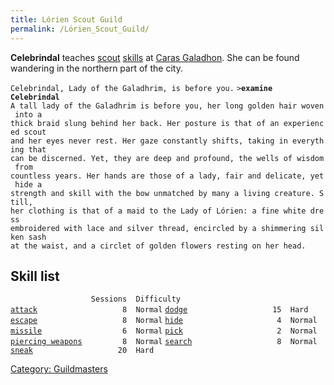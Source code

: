```yaml
---
title: Lórien Scout Guild
permalink: /Lórien_Scout_Guild/
---
```


**Celebrindal** teaches [scout](scout "wikilink")
[skills](skill "wikilink") at [Caras
Galadhon](Caras_Galadhon "wikilink"). She can be found wandering in the
northern part of the city.

`Celebrindal, Lady of the Galadhrim, is before you.`
`>`**`examine Celebrindal`**
`A tall lady of the Galadhrim is before you, her long golden hair woven into a`
`thick braid slung behind her back. Her posture is that of an experienced scout`
`and her eyes never rest. Her gaze constantly shifts, taking in everything that `
`can be discerned. Yet, they are deep and profound, the wells of wisdom from `
`countless years. Her hands are those of a lady, fair and delicate, yet hide a`
`strength and skill with the bow unmatched by many a living creature. Still, `
`her clothing is that of a maid to the Lady of Lórien: a fine white dress`
`embroidered with lace and silver thread, encircled by a shimmering silken sash `
`at the waist, and a circlet of golden flowers resting on her head. `

## Skill list

`                  Sessions  Difficulty`
[`attack`](attack "wikilink")`                   8  Normal`
[`dodge`](dodge "wikilink")`                   15  Hard`
[`escape`](escape "wikilink")`                   8  Normal`
[`hide`](hide "wikilink")`                     4  Normal`
[`missile`](missile "wikilink")`                  6  Normal`
[`pick`](pick "wikilink")`                     2  Normal`
[`piercing weapons`](piercing_weapons "wikilink")`         8  Normal`
[`search`](search "wikilink")`                   8  Normal`
[`sneak`](sneak "wikilink")`                   20  Hard`

[Category: Guildmasters](Category:_Guildmasters "wikilink")